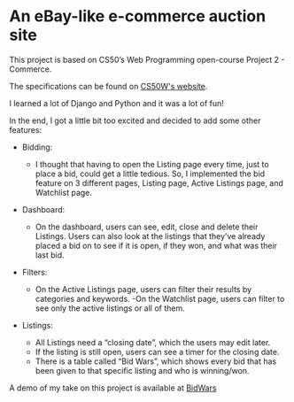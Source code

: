 # An eBay-like e-commerce auction site

This project is based on CS50’s Web Programming open-course Project 2 - Commerce.

The specifications can be found on [CS50W's website](https://cs50.harvard.edu/web/2020/projects/2/commerce/).

I learned a lot of Django and Python and it was a lot of fun!

In the end, I got a little bit too excited and decided to add some other features:

- Bidding:
	- I thought that having to open the Listing page every time, just to place a bid, could get a little tedious.
	So, I implemented the bid feature on 3 different pages, Listing page, Active Listings page, and Watchlist page.

- Dashboard:
	- On the dashboard, users can see, edit, close and delete their Listings. 
	Users can also look at the listings that they’ve already placed a bid on to see if it is open, if they won, and what was their last bid.
 
 - Filters:
	 - On the Active Listings page, users can filter their results by categories and keywords.
	 -On the Watchlist page, users can filter to see only the active listings or all of them.

 - Listings:
	 - All Listings need a “closing date”, which the users may edit later. 
	 - If the listing is still open, users can see a timer for the closing date.
	 - There is a table called “Bid Wars”, which shows every bid that has been given to that specific listing and who is winning/won.

A demo of my take on this project is available at [BidWars](https://bidwars.whoismari.dev/)